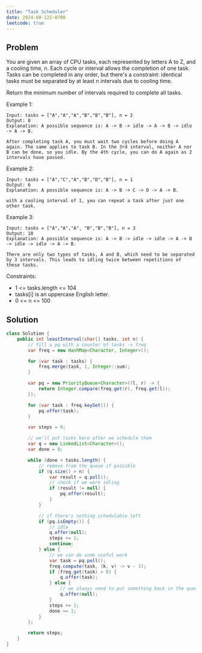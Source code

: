 ```yaml
---
title: "Task Scheduler"
date: 2024-08-12Z-0700
leetcode: true
---
```


## Problem

You are given an array of CPU tasks, each represented by letters A to Z, and a cooling time, n. Each cycle or interval allows the completion of one task. Tasks can be completed in any order, but there's a constraint: identical tasks must be separated by at least n intervals due to cooling time.

​Return the minimum number of intervals required to complete all tasks.

Example 1:

```text
Input: tasks = ["A","A","A","B","B","B"], n = 2
Output: 8
Explanation: A possible sequence is: A -> B -> idle -> A -> B -> idle -> A -> B.

After completing task A, you must wait two cycles before doing A again. The same applies to task B. In the 3rd interval, neither A nor B can be done, so you idle. By the 4th cycle, you can do A again as 2 intervals have passed.
```

Example 2:

```text
Input: tasks = ["A","C","A","B","D","B"], n = 1
Output: 6
Explanation: A possible sequence is: A -> B -> C -> D -> A -> B.

with a cooling interval of 1, you can repeat a task after just one other task.
```

Example 3:

```text
Input: tasks = ["A","A","A", "B","B","B"], n = 3
Output: 10
Explanation: A possible sequence is: A -> B -> idle -> idle -> A -> B -> idle -> idle -> A -> B.

There are only two types of tasks, A and B, which need to be separated by 3 intervals. This leads to idling twice between repetitions of these tasks.
```

Constraints:

- 1 <= tasks.length <= 104
- tasks[i] is an uppercase English letter.
- 0 <= n <= 100

## Solution

```java
class Solution {
    public int leastInterval(char[] tasks, int n) {
        // fill a pq with a counter of tasks -> freq
        var freq = new HashMap<Character, Integer>();

        for (var task : tasks) {
            freq.merge(task, 1, Integer::sum);
        }

        var pq = new PriorityQueue<Character>((l, r) -> {
            return Integer.compare(freq.get(r), freq.get(l));
        });

        for (var task : freq.keySet()) {
            pq.offer(task);
        }

        var steps = 0;

        // we'll put tasks here after we schedule them
        var q = new LinkedList<Character>();
        var done = 0;

        while (done < tasks.length) {
            // remove from the queue if possible
            if (q.size() > n) {
                var result = q.poll();
                // check if we were idling
                if (result != null) {
                    pq.offer(result);
                }
            }

            // if there's nothing schedulable left
            if (pq.isEmpty()) {
                // idle
                q.offer(null);
                steps += 1;
                continue;
            } else {
                // we can do some useful work
                var task = pq.poll();
                freq.compute(task, (k, v) -> v - 1);
                if (freq.get(task) > 0) {
                    q.offer(task);
                } else {
                    // we always need to put something back in the queue
                    q.offer(null);
                }
                steps += 1;
                done += 1;
            }
        };

        return steps;
    }
}
```
